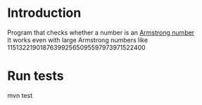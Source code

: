 # Introduction

Program that checks whether a number is an [Armstrong number](https://en.wikipedia.org/wiki/Narcissistic_number)  
It works even with large Armstrong numbers like 115132219018763992565095597973971522400  


# Run tests

mvn test
